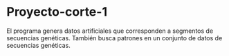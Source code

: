 # Proyecto-corte-1
El programa genera datos artificiales que corresponden a segmentos de secuencias genéticas. También busca patrones en un conjunto de datos de secuencias genéticas.
